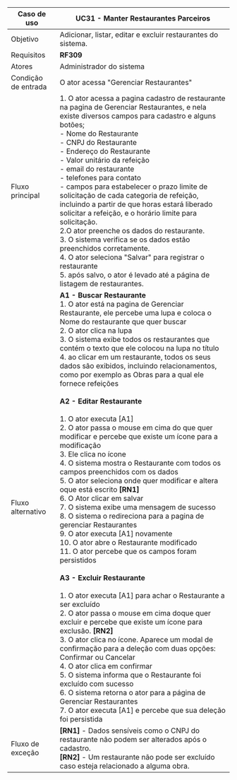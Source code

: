 | Caso de uso         | UC31 - Manter Restaurantes Parceiros                                                                                                                                                                                                                                                                                                                                                                                                                                                                                                                                                                                                                                                                 |
| ------------------- | ------------------------------------------------------------------------------------------------------------------------------------------------------------------------------------------------------------------------------------------------------------------------------------------------------------------------------------------------------------------------------------------------------------------------------------------------------------------------------------------------------------------------------------------------------------------------------------------------------------------------------------------------------------------------------------------- |
| Objetivo            | Adicionar, listar, editar e excluir restaurantes do sistema.                                                                                                                                                                                                                                                                                                                                                                                                                                                                                                                                                                                                                       |
| Requisitos          | **RF309**                                                                                                                                                                                                                                                                                                                                                                                                                                                                                                                                                                                                                                                                                  |
| Atores              | Administrador do sistema                                                                                                                                                                                                                                                                                                                                                                                                                                                                                                                                                                                                                                      |
| Condição de entrada | O ator acessa "Gerenciar Restaurantes"                                                                                                                                                                                                                                                                                                                                                                                                                                                                                                                               |
| Fluxo principal     | 1.  O ator acessa a pagina cadastro de restaurante na pagina de Gerenciar Restaurantes, e nela existe diversos campos para cadastro e alguns botões;<br>     - Nome do Restaurante<br> - CNPJ do Restaurante<br>	 - Endereço do Restaurante<br>	 - Valor unitário da refeição <br> - email do restaurante <br> - telefones para contato <br> - campos para estabelecer o prazo limite de solicitação de cada categoria de refeição, incluindo a partir de que horas estará liberado solicitar a refeição, e o horário limite para solicitação.  <br> 2.O ator preenche os dados do restaurante. <br>3.  O sistema verifica se os dados estão preenchidos corretamente. <br> 4. O ator seleciona "Salvar" para registrar o restaurante <br> 5. após salvo, o ator é levado até a página de listagem de restaurantes.                                                                                                                                                                                                                 |
| Fluxo alternativo   | **A1 - Buscar Restaurante**<br>1. O ator está na pagina de Gerenciar Restaurante, ele percebe uma lupa e coloca o Nome do restaurante que quer buscar<br>2. O ator clica na lupa<br>3. O sistema exibe todos os restaurantes que contém o texto que ele colocou na lupa no título<br>4. ao clicar em um restaurante, todos os seus dados são exibidos, incluindo relacionamentos, como por exemplo as Obras para a qual ele fornece refeições <br><br>**A2 - Editar Restaurante**<br><br>1. O ator executa [A1]<br>2. O ator passa o mouse em cima do que quer modificar e percebe que existe um ícone para a modificação<br>3. Ele clica no ícone<br>4. O sistema mostra o Restaurante com todos os campos preenchidos com os dados<br>5. O ator seleciona onde quer modificar e altera oque está escrito **[RN1]**<br>6. O Ator clicar em salvar<br>7. O sistema exibe uma mensagem de sucesso<br>8. O sistema o redireciona para a pagina de gerenciar Restaurantes<br>9. O ator executa [A1] novamente<br>10. O ator abre o Restaurante modificado<br>11. O ator percebe que os campos foram persistidos<br><br>**A3 - Excluir Restaurante**<br><br>1. O ator executa [A1] para achar o Restaurante a ser excluído<br>2. O ator passa o mouse em cima doque quer excluir e percebe que existe um ícone para exclusão. **[RN2]**<br>3. O ator clica no ícone. Aparece um modal de confirmação para a deleção com duas opções: Confirmar ou Cancelar<br>4. O ator clica em confirmar<br>5. O sistema informa que o Restaurante foi excluído com sucesso<br>6. O sistema retorna o ator para a página de Gerenciar Restaurantes<br>7. O ator executa [A1] e percebe que sua deleção foi persistida |
| Fluxo de exceção    |       **[RN1]** - Dados sensíveis como o CNPJ do restaurante não podem ser alterados após o cadastro. <br> **[RN2]** - Um restaurante não pode ser excluído caso esteja relacionado a alguma obra.                                                                                                                                                                                                                                                                                                                                                                                                                                                                                                                                                                                                                                                                                                                                                                                                                                                                                                                                                                                                                                                                                                                                                                                                                                                                                                                                                                                                                                                                        |